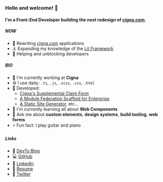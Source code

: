 ### Hello and welcome! 👋

#### I'm a Front-End Developer building the next redesign of [cigna.com](https://www.cigna.com/).

##### NOW

- 🔧 Rewriting [cigna.com](https://www.cigna.com/) applications
- ⚓ Expanding my knowledge of the [Lit Framework](https://lit.dev/)
- 🙋 Helping and unblocking developers

##### BIO

- 🏢 I'm currently working at **Cigna**
- ⚙️ I use daily: `.ts`, `.js`, `.scss`, `.css`, `.html`
- 💾 Developed:
  - [Cigna's Supplemental Claim Form](https://www.cigna.com/individuals-families/member-resources/supplemental-health-claim-form)
  - [A Module Federation Scaffold for Enterprise](https://dev.to/waldronmatt/tutorial-a-guide-to-module-federation-for-enterprise-n5)
  - [A Static Site Generator](https://jamstack.org/generators/bowman/), etc...
- 🌱 I'm currently learning all about **Web Components**
- 💬 Ask me about **custom elements**, **design systems**, **build tooling**, **web forms**
- ⚡️ Fun fact: I play guitar and piano

##### Links

- 📝 [DevTo Blog](https://dev.to/waldronmatt)
- 💻 [GitHub](https://github.com/waldronmatt)
- 👨 [LinkedIn](https://www.linkedin.com/in/waldronmatt)
- 📕 [Resume](https://www.waldronmatthew.com/static/docs/matthew_waldron_resume.pdf)
- 💬 [Twitter](https://twitter.com/_waldronmatt)
